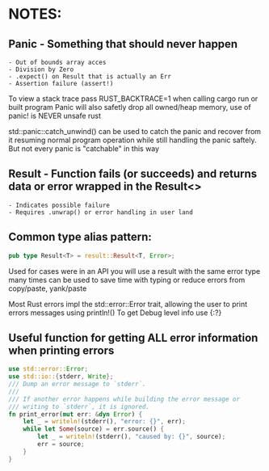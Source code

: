 
# NOTES:
## Panic - Something that should never happen
    - Out of bounds array acces
    - Division by Zero
    - .expect() on Result that is actually an Err
    - Assertion failure (assert!)

To view a stack trace pass RUST_BACKTRACE=1 when calling cargo run or built program
Panic will also safetly drop all owned/heap memory, use of panic! is NEVER unsafe rust

std::panic::catch_unwind() can be used to catch the panic and recover from it
resuming normal program operation while still handling the panic saftely. But not every panic
is "catchable" in this way

## Result - Function fails (or succeeds) and returns data or error wrapped in the Result<>
    - Indicates possible failure
    - Requires .unwrap() or error handling in user land

## Common type alias pattern:

```rust
pub type Result<T> = result::Result<T, Error>;
```
Used for cases were in an API you will use a result with the same error type many times
can be used to save time with typing or reduce errors from copy/paste, yank/paste

Most Rust errors impl the std::error::Error trait, allowing the user to print errors messages
using println!() To get Debug level info use {:?}

## Useful function for getting ALL error information when printing errors
```rust
use std::error::Error;
use std::io::{stderr, Write};
/// Dump an error message to `stderr`.
///
/// If another error happens while building the error message or
/// writing to `stderr`, it is ignored.
fn print_error(mut err: &dyn Error) {
    let _ = writeln!(stderr(), "error: {}", err);
    while let Some(source) = err.source() {
        let _ = writeln!(stderr(), "caused by: {}", source);
        err = source;
    }
}
```


